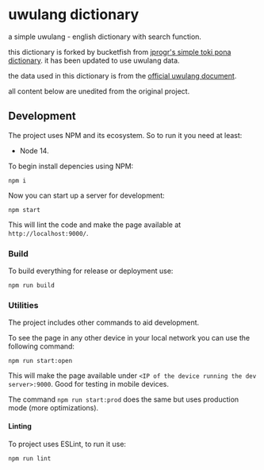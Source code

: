 # uwulang dictionary

a simple uwulang - english dictionary with search function.

this dictionary is forked by bucketfish from [jprogr's simple toki pona dictionary](https://github.com/jProgr/TokiPonaDictionary). it has been updated to use uwulang data.

the data used in this dictionary is from the [official uwulang document](https://docs.google.com/document/d/1ZV1U0S8qC6yJEi6grFO_Vq5A15lRVCLYeq_udWsC-9Y/edit).

all content below are unedited from the original project.

## Development

The project uses NPM and its ecosystem. So to run it you need at least:

- Node 14.

To begin install depencies using NPM:

```
npm i
```

Now you can start up a server for development:

```
npm start
```

This will lint the code and make the page available at `http://localhost:9000/`.

### Build

To build everything for release or deployment use:

```
npm run build
```

### Utilities

The project includes other commands to aid development.

To see the page in any other device in your local network you can use the following command:

```
npm run start:open
```

This will make the page available under `<IP of the device running the dev server>:9000`. Good for testing in mobile devices.

The command `npm run start:prod` does the same but uses production mode (more optimizations).

#### Linting

To project uses ESLint, to run it use:

```
npm run lint
```
